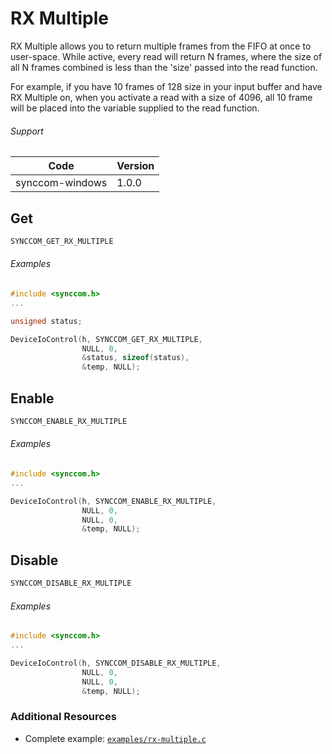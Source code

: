 # RX Multiple

RX Multiple allows you to return multiple frames from the FIFO at once to user-space. While active, every read will return N frames, where the size of all N frames combined is less than the 'size' passed into the read function.

For example, if you have 10 frames of 128 size in your input buffer and have RX Multiple on, when you activate a read with a size of 4096, all 10 frame will be placed into the variable supplied to the read function.

###### Support
| Code | Version |
| ---- | -------- |
| synccom-windows | 1.0.0 |


## Get
```c
SYNCCOM_GET_RX_MULTIPLE
```

###### Examples
```c
#include <synccom.h>
...

unsigned status;

DeviceIoControl(h, SYNCCOM_GET_RX_MULTIPLE,
                NULL, 0,
                &status, sizeof(status),
                &temp, NULL);
```


## Enable
```c
SYNCCOM_ENABLE_RX_MULTIPLE
```

###### Examples
```c
#include <synccom.h>
...

DeviceIoControl(h, SYNCCOM_ENABLE_RX_MULTIPLE,
                NULL, 0,
                NULL, 0,
                &temp, NULL);
```


## Disable
```c
SYNCCOM_DISABLE_RX_MULTIPLE
```

###### Examples
```c
#include <synccom.h>
...

DeviceIoControl(h, SYNCCOM_DISABLE_RX_MULTIPLE,
                NULL, 0,
                NULL, 0,
                &temp, NULL);
```


### Additional Resources
- Complete example: [`examples/rx-multiple.c`](../examples/rx-multiple.c)